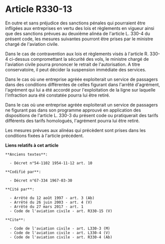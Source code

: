 # Article R330-13

En outre et sans préjudice des sanctions pénales qui pourraient être infligées aux entreprises en vertu des lois et
règlements en vigueur ainsi que des sanctions prévues au deuxième alinéa de l'article L. 330-4 du présent code, les mesures
suivantes pourront être prises par le ministre chargé de l'aviation civile.

Dans le cas de contravention aux lois et règlements visés à l'article R. 330-4 ci-dessus compromettant la sécurité des vols,
le ministre chargé de l'aviation civile pourra prononcer le retrait de l'autorisation. A titre conservatoire, il peut décider
la suspension immédiate des services.

Dans le cas où une entreprise agréée exploiterait un service de passagers dans des conditions différentes de celles figurant
dans l'arrêté d'agrément, l'agrément qui lui a été accordé pour l'exploitation de la ligne sur laquelle l'infraction aura été
constatée pourra lui être retiré.

Dans le cas où une entreprise agréée exploiterait un service de passagers ne figurant pas dans son programme approuvé en
application des dispositions de l'article L. 330-3 du présent code ou pratiquerait des tarifs différents des tarifs
homologués, l'agrément pourra lui être retiré.

Les mesures prévues aux alinéas qui précèdent sont prises dans les conditions fixées à l'article précédent.

**Liens relatifs à cet article**

	**Anciens textes**:

	  - Décret n°54-1102 1954-11-12 art. 10

	**Codifié par**:

	  - Décret n°67-334 1967-03-30

	**Cité par**:

	  - Arrêté du 12 août 1997 - art. 3 (Ab)
	  - Arrêté du 26 juin 2003 - art. 4 (V)
	  - Arrêté du 27 mars 2017 - art. 1
	  - Code de l'aviation civile - art. R330-15 (V)

	**Cite**:

	  - Code de l'aviation civile - art. L330-3 (M)
	  - Code de l'aviation civile - art. L330-4 (V)
	  - Code de l'aviation civile - art. R330-4 (Ab)
